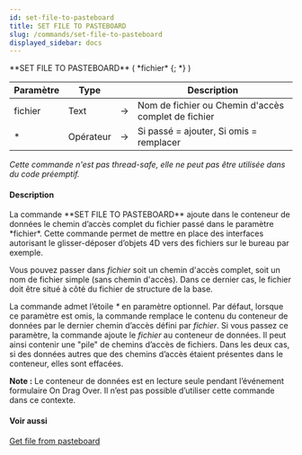 ```yaml
---
id: set-file-to-pasteboard
title: SET FILE TO PASTEBOARD
slug: /commands/set-file-to-pasteboard
displayed_sidebar: docs
---
```


<!--REF #_command_.SET FILE TO PASTEBOARD.Syntax-->**SET FILE TO PASTEBOARD** ( *fichier* {; *} )<!-- END REF-->
<!--REF #_command_.SET FILE TO PASTEBOARD.Params-->
| Paramètre | Type |  | Description |
| --- | --- | --- | --- |
| fichier | Text | &#8594;  | Nom de fichier ou Chemin d'accès complet de fichier |
| * | Opérateur | &#8594;  | Si passé = ajouter, Si omis = remplacer |

<!-- END REF-->

*Cette commande n'est pas thread-safe, elle ne peut pas être utilisée dans du code préemptif.*


#### Description 

<!--REF #_command_.SET FILE TO PASTEBOARD.Summary-->La commande **SET FILE TO PASTEBOARD** ajoute dans le conteneur de données le chemin d’accès complet du fichier passé dans le paramètre *fichier*.<!-- END REF--> Cette commande permet de mettre en place des interfaces autorisant le glisser-déposer d’objets 4D vers des fichiers sur le bureau par exemple.

Vous pouvez passer dans *fichier* soit un chemin d'accès complet, soit un nom de fichier simple (sans chemin d'accès). Dans ce dernier cas, le fichier doit être situé à côté du fichier de structure de la base.

La commande admet l’étoile *\** en paramètre optionnel. Par défaut, lorsque ce paramètre est omis, la commande remplace le contenu du conteneur de données par le dernier chemin d’accès défini par *fichier*. Si vous passez ce paramètre, la commande ajoute le *fichier* au conteneur de données. Il peut ainsi contenir une "pile" de chemins d’accès de fichiers. Dans les deux cas, si des données autres que des chemins d’accès étaient présentes dans le conteneur, elles sont effacées.

**Note :** Le conteneur de données est en lecture seule pendant l’événement formulaire On Drag Over. Il n’est pas possible d’utiliser cette commande dans ce contexte.

#### Voir aussi 

[Get file from pasteboard](get-file-from-pasteboard.md)  